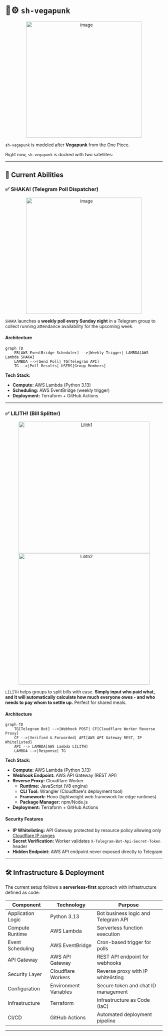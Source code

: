 # 🤖⚙️ `sh-vegapunk`

<div align="center">
  <img width="370" alt="image" src="https://github.com/user-attachments/assets/3c547c52-70fa-4a8f-81b6-fcf703c7ce93" />
</div>

`sh-vegapunk` is modeled after **Vegapunk** from the One Piece.

Right now, `sh-vegapunk` is docked with two satellites:

---

## 🚀 Current Abilities

### ✅ SHAKA! (Telegram Poll Dispatcher)
<div align="center">
  <img width="370" alt="image" src="https://github.com/user-attachments/assets/afdce1b3-cdf6-4f93-91e2-efe61d851870" />
</div>

`SHAKA` launches a **weekly poll every Sunday night** in a Telegram group to collect running attendance availability for the upcoming week. 

#### Architecture
```mermaid
graph TD
    EB[AWS EventBridge Scheduler] -->|Weekly Trigger| LAMBDA[AWS Lambda SHAKA]
    LAMBDA -->|Send Poll| TG[Telegram API]
    TG -->|Poll Results| USERS[Group Members]
```


**Tech Stack:**
- **Compute:** AWS Lambda (Python 3.13)
- **Scheduling:** AWS EventBridge (weekly trigger)
- **Deployment:** Terraform + GitHub Actions

---

### ✅ LILITH! (Bill Splitter)
<div align="center">
  <img width="419" alt="Lilith1" src="https://github.com/user-attachments/assets/d297e487-d909-43de-86ec-71cb334cacaf" />
  <img width="419" alt="Lilith2" src="https://github.com/user-attachments/assets/3e0802eb-9f83-472f-9f0d-6666671181f3" />
</div>

`LILITH` helps groups to split bills with ease. **Simply input who paid what, and it will automatically calculate how much everyone owes - and who needs to pay whom to settle up.** Perfect for shared meals.

#### Architecture
```mermaid
graph TD
    TG[Telegram Bot] -->|Webhook POST| CF[Cloudflare Worker Reverse Proxy]
    CF -->|Verified & Forwarded| API[AWS API Gateway REST, IP Whitelisted]
    API --> LAMBDA[AWS Lambda LILITH]
    LAMBDA -->|Response| TG
```

**Tech Stack:**
- **Compute:** AWS Lambda (Python 3.13)
- **Webhook Endpoint:** AWS API Gateway (REST API)
- **Reverse Proxy:** Cloudflare Worker
  - **Runtime:** JavaScript (V8 engine)
  - **CLI Tool:** Wrangler (Cloudflare's deployment tool)
  - **Framework:** Hono (lightweight web framework for edge runtimes)
  - **Package Manager:** npm/Node.js
- **Deployment:** Terraform + GitHub Actions

#### Security Features
- **IP Whitelisting:** API Gateway protected by resource policy allowing only [Cloudflare IP ranges](https://www.cloudflare.com/ips/)
- **Secret Verification:** Worker validates `X-Telegram-Bot-Api-Secret-Token` header
- **Hidden Endpoint:** AWS API endpoint never exposed directly to Telegram

---

## 🛠️ Infrastructure & Deployment

The current setup follows a **serverless-first** approach with infrastructure defined as code:

| Component          | Technology           | Purpose                                |
|--------------------|----------------------|----------------------------------------|
| Application Logic  | Python 3.13          | Bot business logic and Telegram API    |
| Compute Runtime    | AWS Lambda           | Serverless function execution          |
| Event Scheduling   | AWS EventBridge      | Cron-based trigger for polls           |
| API Gateway        | AWS API Gateway      | REST API endpoint for webhooks         |
| Security Layer     | Cloudflare Workers   | Reverse proxy with IP whitelisting     |
| Configuration      | Environment Variables| Secure token and chat ID management    |
| Infrastructure     | Terraform            | Infrastructure as Code (IaC)           |
| CI/CD              | GitHub Actions       | Automated deployment pipeline          |

---

